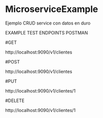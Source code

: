 # MicroserviceExample
Ejemplo CRUD service con datos en duro 

EXAMPLE TEST ENDPOINTS POSTMAN

#GET

http://localhost:9090/v1/clientes

#POST

http://localhost:9090/v1/clientes

#PUT

http://localhost:9090/v1/clientes/1

#DELETE

http://localhost:9090/v1/clientes/1
